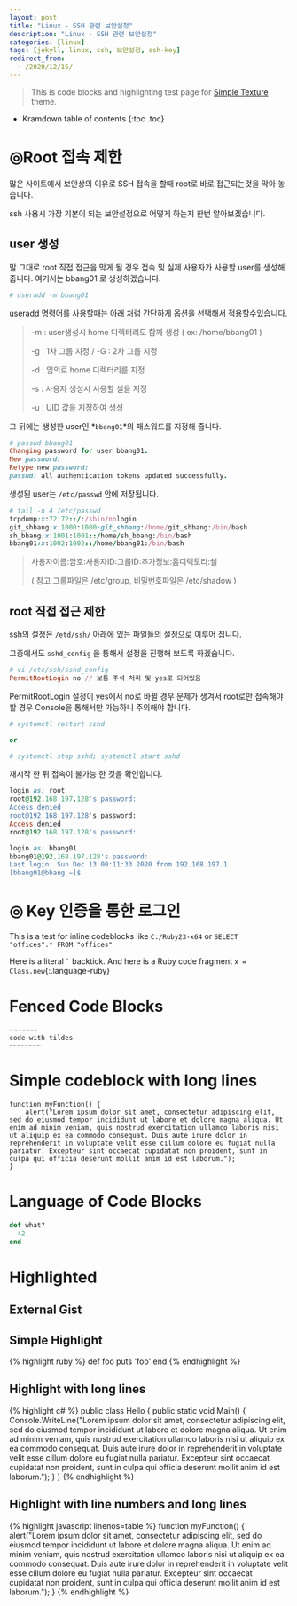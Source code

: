 ```yaml
---
layout: post
title: "Linux - SSH 관련 보안설정"
description: "Linux - SSH 관련 보안설정"
categories: [linux]
tags: [jekyll, linux, ssh, 보안설정, ssh-key]
redirect_from:
  - /2020/12/15/
---
```


> This is code blocks and highlighting test page for [Simple Texture][Simple Texture] theme.

* Kramdown table of contents
{:toc .toc}

# ◎Root 접속 제한

많은 사이트에서 보안상의 이유로 SSH 접속을 할때 root로 바로 접근되는것을 막아 놓습니다.

ssh 사용시 가장 기본이 되는 보안설정으로 어떻게 하는지 한번 알아보겠습니다.

## user 생성

말 그대로 root 직접 접근을 막게 될 경우 접속 및 실제 사용자가 사용할 user를 생성해 줍니다.
여기서는 bbang01 로 생성하겠습니다.

~~~~~~~~~~~~~~~~~~~~~~ ruby
# useradd -m bbang01
~~~~~~~~~~~~~~~~~~~~~~

useradd 명령어를 사용할때는 아래 처럼 간단하게 옵션을 선택해서 적용할수있습니다.

> -m : user생성시 home 디렉터리도 함께 생성 ( ex: /home/bbang01 )
>
> -g : 1차 그룹 지정  /  -G : 2차 그룹 지정
>
> -d : 임의로 home 디렉터리를 지정
>
> -s : 사용자 생성시 사용할 셀을 지정
>
> -u : UID 값을 지정하여 생성

그 뒤에는 생성한 user인 *`bbang01`*의 패스워드를 지정해 줍니다.

~~~~~~~~~~~~~~~~~~~~~~ ruby
# passwd bbang01
Changing password for user bbang01.
New password: 
Retype new password: 
passwd: all authentication tokens updated successfully.
~~~~~~~~~~~~~~~~~~~~~~

생성된 user는 `/etc/passwd` 안에 저장됩니다.

~~~~~~~~~~~~~~~~~~~~~~ ruby
# tail -n 4 /etc/passwd 
tcpdump:x:72:72::/:/sbin/nologin
git_shbang:x:1000:1000:git_shbang:/home/git_shbang:/bin/bash
sh_bbang:x:1001:1001::/home/sh_bbang:/bin/bash
bbang01:x:1002:1002::/home/bbang01:/bin/bash
~~~~~~~~~~~~~~~~~~~~~~

> 사용자이름:암호:사용자ID:그룹ID:추가정보:홈디렉토리:쉘
>
> ( 참고 그룹파일은 /etc/group, 비밀번호파일은 /etc/shadow )



## root 직접 접근 제한

ssh의 설정은 `/etd/ssh/` 아래에 있는 파일들의 설정으로 이루어 집니다.

그중에서도 `sshd_config` 을 통해서 설정을 진행해 보도록 하겠습니다.

~~~ ruby
# vi /etc/ssh/sshd_config
PermitRootLogin no // 보통 주석 처리 및 yes로 되어있음
~~~

PermitRootLogin 설정이 yes에서 no로 바뀔 경우 문제가 생겨서 root로만 접속해야할 경우 Console을 통해서만 가능하니 주의해야 합니다.

~~~ ruby
# systemctl restart sshd

or

# systemctl stop sshd; systemctl start sshd
~~~

재시작 한 뒤 접속이 불가능 한 것을 확인합니다.

~~~ ruby
login as: root
root@192.168.197.128's password:
Access denied
root@192.168.197.128's password:
Access denied
root@192.168.197.128's password:
~~~

~~~ ruby
login as: bbang01
bbang01@192.168.197.128's password:
Last login: Sun Dec 13 00:11:33 2020 from 192.168.197.1
[bbang01@bbang ~]$
~~~



# ◎ Key 인증을 통한 로그인










This is a test for inline codeblocks like `C:/Ruby23-x64` or `SELECT  "offices".* FROM "offices" `

Here is a literal `` ` `` backtick.
And here is a Ruby code fragment `x = Class.new`{:.language-ruby}

# Fenced Code Blocks

~~~~~~~~~~~~
~~~~~~~
code with tildes
~~~~~~~~
~~~~~~~~~~~~~~~~~~

# Simple codeblock with long lines

    function myFunction() {
        alert("Lorem ipsum dolor sit amet, consectetur adipiscing elit, sed do eiusmod tempor incididunt ut labore et dolore magna aliqua. Ut enim ad minim veniam, quis nostrud exercitation ullamco laboris nisi ut aliquip ex ea commodo consequat. Duis aute irure dolor in reprehenderit in voluptate velit esse cillum dolore eu fugiat nulla pariatur. Excepteur sint occaecat cupidatat non proident, sunt in culpa qui officia deserunt mollit anim id est laborum.");
    }

# Language of Code Blocks

~~~ ruby
def what?
  42
end
~~~

# Highlighted

## External Gist

<script src="https://gist.github.com/yizeng/9b871ad619e6dcdcc0545cac3101f361.js"></script>

## Simple Highlight

{% highlight ruby %}
def foo
  puts 'foo'
end
{% endhighlight %}

## Highlight with long lines

{% highlight c# %}
public class Hello {
    public static void Main() {
        Console.WriteLine("Lorem ipsum dolor sit amet, consectetur adipiscing elit, sed do eiusmod tempor incididunt ut labore et dolore magna aliqua. Ut enim ad minim veniam, quis nostrud exercitation ullamco laboris nisi ut aliquip ex ea commodo consequat. Duis aute irure dolor in reprehenderit in voluptate velit esse cillum dolore eu fugiat nulla pariatur. Excepteur sint occaecat cupidatat non proident, sunt in culpa qui officia deserunt mollit anim id est laborum.");
    }
}
{% endhighlight %}

## Highlight with line numbers and long lines

{% highlight javascript linenos=table %}
function myFunction() {
    alert("Lorem ipsum dolor sit amet, consectetur adipiscing elit, sed do eiusmod tempor incididunt ut labore et dolore magna aliqua. Ut enim ad minim veniam, quis nostrud exercitation ullamco laboris nisi ut aliquip ex ea commodo consequat. Duis aute irure dolor in reprehenderit in voluptate velit esse cillum dolore eu fugiat nulla pariatur. Excepteur sint occaecat cupidatat non proident, sunt in culpa qui officia deserunt mollit anim id est laborum.");
}
{% endhighlight %}

[^1]: This is a footnote.

[kramdown]: https://kramdown.gettalong.org/
[Simple Texture]: https://github.com/yizeng/jekyll-theme-simple-texture

